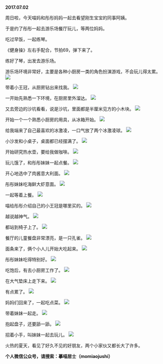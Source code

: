 
          
**2017.07.02**

周日啦，今天喵妈和彤彤妈妈一起去看望刚生宝宝的同事阿姨。

于是约了彤彤一起去游乐场餐厅玩儿，等两位妈妈。

吃过早饭，一起练琴。

《健身操》左右手配合，节拍69，弹下来了。

练好了琴，出发去游乐场。

游乐场环境非常好，主要是各种小厨房一类的角色扮演游戏，不会玩儿得太累。
![](//upload-images.jianshu.io/upload_images/51001-461cc7a4ce03e4b5.jpg)


带着小王冠，从厨房钻出来找我。
![](//upload-images.jianshu.io/upload_images/51001-892776ef621d14dc.jpg)


一开始先熟悉一下环境，在厨房里外溜达。
![](//upload-images.jianshu.io/upload_images/51001-2089d0a8c1188925.jpg)


又去旁边的沙坑看看，说是沙坑，里面都是半厘米见方的小木块。
![](//upload-images.jianshu.io/upload_images/51001-965afcba44463881.jpg)


开始一个一个熟悉小厨房的用具，从冰箱开始。
![](//upload-images.jianshu.io/upload_images/51001-e08b057358cc41be.jpg)


给我端来了自己最喜欢的冰激凌，一口气放了两个冰激凌球。
![](//upload-images.jianshu.io/upload_images/51001-ab0a5af2ddd49383.jpg)


小沙发和小桌子，桌面都已经摆满了。
![](//upload-images.jianshu.io/upload_images/51001-2ad8c79630e066b0.jpg)


开始研究热水壶，要给我做咖啡。
![](//upload-images.jianshu.io/upload_images/51001-327fc62e9f981a70.jpg)


玩儿饿了，和彤彤妹妹一起点餐。
![](//upload-images.jianshu.io/upload_images/51001-91b3a834f5b71146.jpg)


开心地选中了肉酱意大利面。
![](//upload-images.jianshu.io/upload_images/51001-3c7d3c2233ebfb04.jpg)


彤彤妹妹吃海鲜大虾意面。
![](//upload-images.jianshu.io/upload_images/51001-d5b0f9c0dab0dbc7.jpg)


一起等着上餐。
![](//upload-images.jianshu.io/upload_images/51001-fda37ececfb0aa30.jpg)


喵给彤彤介绍自己的小王冠是哪里买的。
![](//upload-images.jianshu.io/upload_images/51001-44d8d43d12365895.jpg)


越说越神气。
![](//upload-images.jianshu.io/upload_images/51001-0fe23eea4bd5f91a.jpg)


都站到椅子上了。
![](//upload-images.jianshu.io/upload_images/51001-fc66f3211e1d457d.jpg)


餐厅的儿童餐盘非常漂亮，是一只孔雀。
![](//upload-images.jianshu.io/upload_images/51001-751a0ab7e233b5fa.jpg)


面条来了，俩个小人儿开始大吃起来。
![](//upload-images.jianshu.io/upload_images/51001-2c3ae1defd13c9cb.jpg)


彤彤妹妹吃得特别好。
![](//upload-images.jianshu.io/upload_images/51001-f313e7b91434ba0f.jpg)


吃饱后，有去小厨房工作了。
![](//upload-images.jianshu.io/upload_images/51001-9fa4d24c2b3aeb66.jpg)


在大气垫床上走下来。
![](//upload-images.jianshu.io/upload_images/51001-82780cd98348e11e.jpg)


有点累了。
![](//upload-images.jianshu.io/upload_images/51001-47aa914d29dd7b8d.jpg)


妈妈们回来了，一起吃点菜。
![](//upload-images.jianshu.io/upload_images/51001-5d84d8f3d14584cc.jpg)


带着妹妹一起走。
![](//upload-images.jianshu.io/upload_images/51001-2f54acc14680dd88.jpg)


抱起盘子，还要舔一舔。
![](//upload-images.jianshu.io/upload_images/51001-0373fd7046e77d6f.jpg)


招着小手，叫妹妹一起去玩儿。
![](//upload-images.jianshu.io/upload_images/51001-a2c30ac1971bb7dc.jpg)


火热的夏天，看见了好久不见的好朋友，两个小家伙又都长大了许多。


**个人微信公众号，请搜索：摹喵居士（momiaojushi）**

        